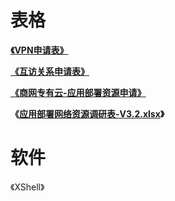 # 表格

[**《VPN申请表》**](/assets/VPN开通申请表.xlsx)

[**《互访关系申请表》**](/assets/xxxx系统-商网专有云-应用部署网络资源调研表-V3.2.xlsx)

[**《商网专有云-应用部署资源申请》**](/assets/xxxx系统-商网专有云-应用部署资源申请-V3.0.xlsx)

**《**[**应用部署网络资源调研表-V3.2.xlsx**](/assets/xxxx系统-商网专有云-应用部署网络资源调研表-V3.2.xlsx)**》**

# 软件

《XShell》

